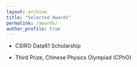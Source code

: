 ```yaml
---
layout: archive
title: "Selected Awards"
permalink: /awards/
author_profile: true
---
```


* CSIRO Data61 Scholarship

* Third Prize, Chinese Physics Olympiad (CPhO)
